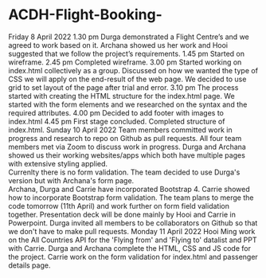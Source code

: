 # ACDH-Flight-Booking-
Friday 8 April 2022
1.30 pm Durga demonstrated a Flight Centre’s and we agreed to work based on it. Archana showed us her work and Hooi suggested that we follow the project’s requirements.
1.45 pm Started on wireframe.
2.45 pm Completed wireframe.
3.00 pm Started working on index.html collectively as a group. Discussed on how we wanted the type of CSS we will apply on the end-result of the web page. We decided to use grid to set layout of the page after trial and error.
3.10 pm The process started with creating the HTML structure for the index.html page. We started with the form elements and we researched on the syntax and the required attributes. 
4.00 pm Decided to add footer with images to index.html
4.45 pm First stage concluded. Completed structure of index.html. 
Sunday 10 April 2022
Team members committed work in progress and research to repo on Github as pull requests.
All four team members met via Zoom to discuss work in progress.
Durga and Archana showed us their working websites/apps which both have multiple pages with extensive styling applied.  
Currenlty there is no form validation.
The team decided to use Durga's version but with Archana's form page.  
Archana, Durga and Carrie have incorporated Bootstrap 4.
Carrie showed how to incorporate Bootstrap form validation.
The team plans to merge the code tomorrow (11th April) and work further on form field validation together.
Presentation deck will be done mainly by Hooi and Carrie in Powerpoint.
Durga invited all members to be collaborators on Github so that we don't have to make pull requests.
Monday 11 April 2022
Hooi Ming work on the All Countries API for the 'Flying from' and 'Flying to' datalist and PPT with Carrie.
Durga and Archana complete the HTML, CSS and JS code for the project.
Carrie work on the form validation for index.html and passenger details page.
